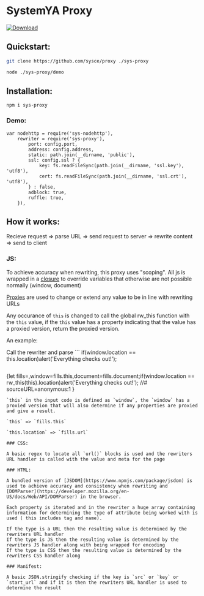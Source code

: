 # SystemYA Proxy

<a href="https://www.npmjs.com/package/sys-proxy">![Download](https://img.shields.io/npm/dw/sys-proxyp)</a>

## Quickstart:

```sh
git clone https://github.com/sysce/proxy ./sys-proxy

node ./sys-proxy/demo
```

## Installation:

```
npm i sys-proxy
```

### Demo:

```
var nodehttp = require('sys-nodehttp'),
	rewriter = require('sys-proxy'),
		port: config.port,
		address: config.address,
		static: path.join(__dirname, 'public'),
		ssl: config.ssl ? {
			key: fs.readFileSync(path.join(__dirname, 'ssl.key'), 'utf8'),
			cert: fs.readFileSync(path.join(__dirname, 'ssl.crt'), 'utf8'),
		} : false,
		adblock: true,
		ruffle: true,
	}),
```

## How it works:

Recieve request => parse URL => send request to server => rewrite content => send to client

### JS:

To achieve accuracy when rewriting, this proxy uses "scoping". All js is wrapped in a [closure](https://developer.mozilla.org/en-US/docs/Web/JavaScript/Closures) to override variables that otherwise are not possible normally (window, document)

[Proxies](https://developer.mozilla.org/en-US/docs/Web/JavaScript/Reference/Global_Objects/Proxy) are used to change or extend any value to be in line with rewriting URLs

Any occurance of `this` is changed to call the global rw_this function with the `this` value, if the `this` value has a property indicating that the value has a proxied version, return the proxied version.

An example:

Call the rewriter and parse ```
if(window.location == this.location)alert('Everything checks out!');
``` as JS

```
{let fills=<bundled code>,window=fills.this,document=fills.document;if(window.location == rw_this(this).location)alert('Everything checks out!');
//# sourceURL=anonymous:1
}
```
`this` in the input code is defined as `window`, the `window` has a proxied version that will also determine if any properties are proxied and give a result.

`this` => `fills.this`

`this.location` => `fills.url`

### CSS:

A basic regex to locate all `url()` blocks is used and the rewriters URL handler is called with the value and meta for the page

### HTML:

A bundled version of [JSDOM](https://www.npmjs.com/package/jsdom) is used to achieve accuracy and consistency when rewriting and [DOMParser](https://developer.mozilla.org/en-US/docs/Web/API/DOMParser) in the browser.

Each property is iterated and in the rewriter a huge array containing information for determining the type of attribute being worked with is used ( this includes tag and name).

If the type is a URL then the resulting value is determined by the rewriters URL handler
If the type is JS then the resulting value is determined by the rewriters JS handler along with being wrapped for encoding
If the type is CSS then the resulting value is determined by the rewriters CSS handler along

### Manifest:

A basic JSON.stringify checking if the key is `src` or `key` or `start_url` and if it is then the rewriters URL handler is used to determine the result